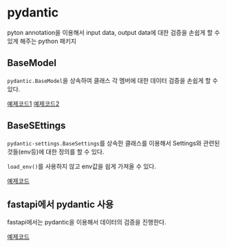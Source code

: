 # pydantic
pyton annotation을 이용해서 input data, output data에 대한 검증을 손쉽게 할 수 있게 해주는 python 패키지 


## BaseModel 

`pydantic.BaseModel`을 상속하여 클래스 각 멤버에 대한 데이터 검증을 손쉽게 할 수 있다.

[예제코드1]("./pydnatic_test_1.py")
[예제코드2]("./pydnatic_test_1.py")


## BaseSEttings
`pydantic-settings.BaseSettings`를 상속한 클래스를 이용해서 Settings와 관련된 것들(env등)에 대한 정의를 할 수 있다.

`load_env()`를 사용하지 않고 env값을 쉽게 가져올 수 있다.

[예제코드]("./pydnatic_example.py")


## fastapi에서 pydantic 사용

fastapi에서는 pydantic을 이용해서 데이터의 검증을 진행한다. 

[예제코드]("./pydantic-fastapi.py")
